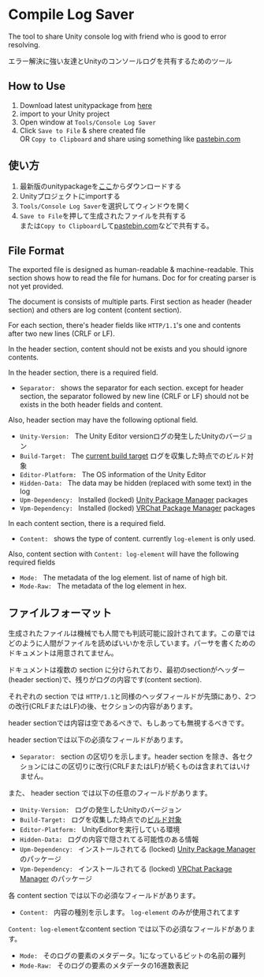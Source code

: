 Compile Log Saver
===

The tool to share Unity console log with friend who is good to error resolving.

エラー解決に強い友達とUnityのコンソールログを共有するためのツール

How to Use
---

1. Download latest unitypackage from [here][saver-unitypackage-download]
2. import to your Unity project
3. Open window at `Tools/Console Log Saver`
4. Click `Save to File` & shere created file \
   OR `Copy to Clipboard` and share using something like [pastebin.com]

使い方
---
1. 最新版のunitypackageを[ここ][saver-unitypackage-download]からダウンロードする
2. Unityプロジェクトにimportする
3. `Tools/Console Log Saver`を選択してウィンドウを開く
4. `Save to File`を押して生成されたファイルを共有する\
   または`Copy to Clipboard`して[pastebin.com]などで共有する。

File Format
---

The exported file is designed as human-readable & machine-readable.
This section shows how to read the file for humans. Doc for for creating parser is not yet provided.

The document is consists of multiple parts. First section as header (header section) and others are log content (content section).

For each section, there's header fields like `HTTP/1.1`'s one and contents after two new lines (CRLF or LF).

In the header section, content should not be exists and you should ignore contents.

In the header section, there is a required field.

- `Separator: ` shows the separator for each section. except for header section, the separator followed by new line (CRLF or LF) should not be exists in the both header fields and content.

Also, header section may have the following optional field.

- `Unity-Version: ` The Unity Editor versionログの発生したUnityのバージョン
- `Build-Target: ` The [current build target][unity-build-target] ログを収集した時点でのビルド対象
- `Editor-Platform: ` The OS information of the Unity Editor
- `Hidden-Data: ` The data may be hidden (replaced with some text) in the log
- `Upm-Dependency: ` Installed (locked) [Unity Package Manager][UPM] packages
- `Vpm-Dependency: ` Installed (locked) [VRChat Package Manager][VPM] packages

In each content section, there is a required field.

- `Content: ` shows the type of content. currently `log-element` is only used.

Also, content section with `Content: log-element` will have the following required fields

- `Mode: ` The metadata of the log element. list of name of high bit.
- `Mode-Raw: ` The metadata of the log element in hex.

ファイルフォーマット
---

生成されたファイルは機械でも人間でも判読可能に設計されてます。この章ではどのように人間がファイルを読めばいいかを示しています。パーサを書くためのドキュメントは用意されてません。

ドキュメントは複数の section に分けられており、最初のsectionがヘッダー(header section)で、残りがログの内容です(content section).

それぞれの section では `HTTP/1.1`と同様のヘッダフィールドが先頭にあり、2つの改行(CRLFまたはLF)の後、セクションの内容があります。

header sectionでは内容は空であるべきで、もしあっても無視するべきです。

header sectionでは以下の必須なフィールドがあります。

- `Separator: ` section の区切りを示します。header section を除き、各セクションにはこの区切りに改行(CRLFまたはLF)が続くものは含まれてはいけません。

また、 header section では以下の任意のフィールドがあります。

- `Unity-Version: ` ログの発生したUnityのバージョン
- `Build-Target: ` ログを収集した時点での[ビルド対象][unity-build-target]
- `Editor-Platform: ` UnityEditorを実行している環境
- `Hidden-Data: ` ログの内容で隠されてる可能性のある情報
- `Upm-Dependency: ` インストールされてる (locked) [Unity Package Manager][UPM] のパッケージ
- `Vpm-Dependency: ` インストールされてる (locked) [VRChat Package Manager][VPM] のパッケージ

各 content section では以下の必須なフィールドがあります。

- `Content: ` 内容の種別を示します。 `log-element` のみが使用されてます

`Content: log-element`なcontent section では以下の必須なフィールドがあります。

- `Mode: ` そのログの要素のメタデータ。1になっているビットの名前の羅列
- `Mode-Raw: ` そのログの要素のメタデータの16進数表記

[saver-unitypackage-download]: https://github.com/anatawa12/ConsoleLogSaver/releases/latest/download/saver.unitypackage
[pastebin.com]: https://pastebin.com/
[unity-build-target]: https://docs.unity3d.com/2021.2/ScriptReference/EditorUserBuildSettings-activeBuildTarget.html
[UPM]: https://docs.unity3d.com/Manual/Packages.html
[VPM]: https://vcc.docs.vrchat.com/vpm/

